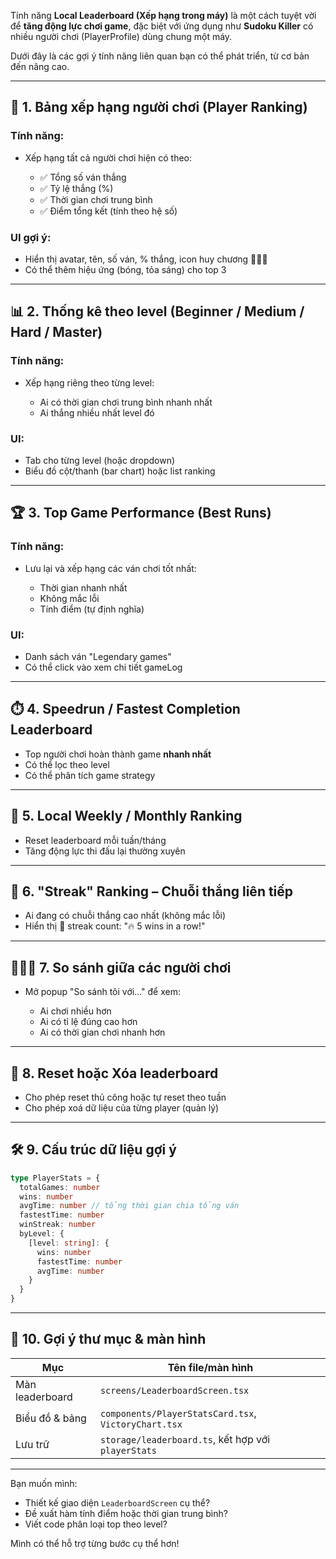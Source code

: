 Tính năng **Local Leaderboard (Xếp hạng trong máy)** là một cách tuyệt vời để **tăng động lực chơi game**, đặc biệt với ứng dụng như **Sudoku Killer** có nhiều người chơi (PlayerProfile) dùng chung một máy.

Dưới đây là các gợi ý tính năng liên quan bạn có thể phát triển, từ cơ bản đến nâng cao.

---

## 🥇 1. **Bảng xếp hạng người chơi (Player Ranking)**

### Tính năng:

* Xếp hạng tất cả người chơi hiện có theo:

  * ✅ Tổng số ván thắng
  * ✅ Tỷ lệ thắng (%)
  * ✅ Thời gian chơi trung bình
  * ✅ Điểm tổng kết (tính theo hệ số)

### UI gợi ý:

* Hiển thị avatar, tên, số ván, % thắng, icon huy chương 🥇🥈🥉
* Có thể thêm hiệu ứng (bóng, tỏa sáng) cho top 3

---

## 📊 2. **Thống kê theo level (Beginner / Medium / Hard / Master)**

### Tính năng:

* Xếp hạng riêng theo từng level:

  * Ai có thời gian chơi trung bình nhanh nhất
  * Ai thắng nhiều nhất level đó

### UI:

* Tab cho từng level (hoặc dropdown)
* Biểu đồ cột/thanh (bar chart) hoặc list ranking

---

## 🏆 3. **Top Game Performance (Best Runs)**

### Tính năng:

* Lưu lại và xếp hạng các ván chơi tốt nhất:

  * Thời gian nhanh nhất
  * Không mắc lỗi
  * Tính điểm (tự định nghĩa)

### UI:

* Danh sách ván "Legendary games"
* Có thể click vào xem chi tiết gameLog

---

## ⏱️ 4. **Speedrun / Fastest Completion Leaderboard**

* Top người chơi hoàn thành game **nhanh nhất**
* Có thể lọc theo level
* Có thể phân tích game strategy

---

## 🔁 5. **Local Weekly / Monthly Ranking**

* Reset leaderboard mỗi tuần/tháng
* Tăng động lực thi đấu lại thường xuyên

---

## 🧠 6. **"Streak" Ranking – Chuỗi thắng liên tiếp**

* Ai đang có chuỗi thắng cao nhất (không mắc lỗi)
* Hiển thị 🌟 streak count: "🔥 5 wins in a row!"

---

## 🧑‍🤝‍🧑 7. **So sánh giữa các người chơi**

* Mở popup "So sánh tôi với..." để xem:

  * Ai chơi nhiều hơn
  * Ai có tỉ lệ đúng cao hơn
  * Ai có thời gian chơi nhanh hơn

---

## 🔄 8. **Reset hoặc Xóa leaderboard**

* Cho phép reset thủ công hoặc tự reset theo tuần
* Cho phép xoá dữ liệu của từng player (quản lý)

---

## 🛠️ 9. **Cấu trúc dữ liệu gợi ý**

```ts
type PlayerStats = {
  totalGames: number
  wins: number
  avgTime: number // tổng thời gian chia tổng ván
  fastestTime: number
  winStreak: number
  byLevel: {
    [level: string]: {
      wins: number
      fastestTime: number
      avgTime: number
    }
  }
}
```

---

## 📁 10. **Gợi ý thư mục & màn hình**

| Mục             | Tên file/màn hình                                    |
| --------------- | ---------------------------------------------------- |
| Màn leaderboard | `screens/LeaderboardScreen.tsx`                      |
| Biểu đồ & bảng  | `components/PlayerStatsCard.tsx`, `VictoryChart.tsx` |
| Lưu trữ         | `storage/leaderboard.ts`, kết hợp với `playerStats`  |

---

Bạn muốn mình:

* Thiết kế giao diện `LeaderboardScreen` cụ thể?
* Đề xuất hàm tính điểm hoặc thời gian trung bình?
* Viết code phân loại top theo level?

Mình có thể hỗ trợ từng bước cụ thể hơn!
